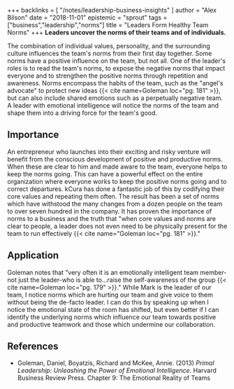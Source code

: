 +++
backlinks = [
  "/notes/leadership-business-insights"
]
author = "Alex Bilson"
date = "2018-11-01"
epistemic = "sprout"
tags = ["business","leadership","norms"]
title = "Leaders Form Healthy Team Norms"
+++
**Leaders uncover the norms of their teams and of individuals.**

The combination of individual values, personality, and the surrounding culture influences the team's norms from their first day together. Some norms have a positive influence on the team, but not all.  One of the leader's roles is to read the team's norms, to expose the negative norms that impact everyone and to strengthen the positive norms through repetition and awareness.  Norms encompass the habits of the team, such as the "angel's advocate" to protect new ideas {{< cite name=Goleman loc="pg. 181" >}}, but can also include shared emotions such as a perpetually negative team. A leader with emotional intelligence will notice the norms of the team and shape them into a driving force for the team's good.

## Importance

An entrepreneur who launches into their exciting and risky venture will benefit from the conscious development of positive and productive norms.  When these are clear to him and made aware to the team, everyone helps to keep the norms going.  This can have a powerful effect on the entire organization where everyone works to keep the positive norms going and to correct departures.  kCura has done a fantastic job of this by codifying their core values and repeating them often.  The result has been a set of norms which have withstood the many changes from a dozen people on the team to over seven hundred in the company.  It has proven the importance of norms to a business and the truth that "when core values and norms are clear to people, a leader does not even need to be physically present for the team to run effectively {{< cite name="Goleman loc="pg. 181" >}}."

## Application

Goleman notes that "very often it is an emotionally intelligent team member-not just the leader-who is able to...raise the self-awareness of the group {{< cite name=Goleman loc="pg. 179" >}}."  While Mark is the leader of our team, I notice norms which are hurting our team and give voice to them without being the de-facto leader.  I can do this by speaking up when I notice the emotional state of the room has shifted, but even better if I can identify the underlying norms which influence our team towards positive and productive teamwork and those which undermine our collaboration.

## References

- Goleman, Daniel, Boyatzis, Richard and McKee, Annie. (2013) _Primal Leadership: Unleashing the Power of Emotional Intelligence_. Harvard Business Review Press. Chapter 9: The Emotional Reality of Teams
